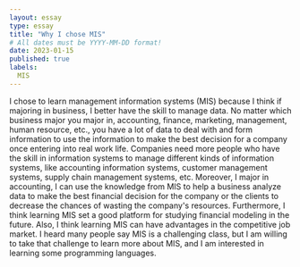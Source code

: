 ```yaml
---
layout: essay
type: essay
title: "Why I chose MIS"
# All dates must be YYYY-MM-DD format!
date: 2023-01-15
published: true
labels:
  MIS
---
```


I chose to learn management information systems (MIS) because I think if majoring in business, I better have the skill to manage data. No matter which business major you major in, accounting, finance, marketing, management, human resource, etc., you have a lot of data to deal with and form information to use the information to make the best decision for a company once entering into real work life. Companies need more people who have the skill in information systems to manage different kinds of information systems, like accounting information systems, customer management systems, supply chain management systems, etc. Moreover, I major in accounting, I can use the knowledge from MIS to help a business analyze data to make the best financial decision for the company or the clients to decrease the chances of wasting the company's resources. Furthermore, I think learning MIS set a good platform for studying financial modeling in the future. Also, I think learning MIS can have advantages in the competitive job market. I heard many people say MIS is a challenging class, but I am willing to take that challenge to learn more about MIS, and I am interested in learning some programming languages. 
